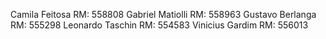 Camila Feitosa RM: 558808
Gabriel Matiolli RM: 558963
Gustavo Berlanga RM: 555298
Leonardo Taschin RM: 554583
Vinicius Gardim RM: 556013

